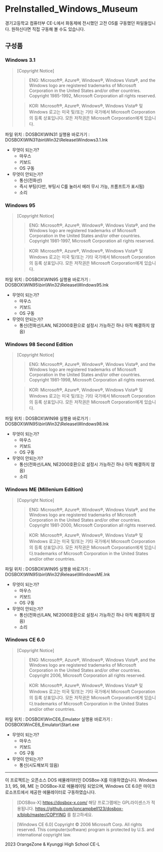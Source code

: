# PreInstalled_Windows_Museum
경기고등학교 컴퓨터부 CE-L에서 화동제에 전시했던 고전 OS를 구동했던 파일들입니다. 원하신다면 직접 구동해 볼 수도 있습니다.

## 구성품
### Windows 3.1
> [Copyright Notice]
>> ENG:
>> Microsoft®, Azure®, Windows®, Windows Vista®, and the Windows logo are registered trademarks of Microsoft Corporation in the United States and/or other countries.
>> Copyright 1985-1992, Microsoft Corporation all rights reserved.
>
>> KOR:
>> Microsoft®, Azure®, Windows®, Windows Vista® 및 Windows 로고는 미국 및/또는 기타 국가에서 Microsoft Corporation의 등록 상표입니다.
>> 모든 저작권은 Microsoft Corporation에게 있습니다.

파일 위치 : DOSBOX\WIN31
실행용 바로가기 : DOSBOX\WIN31\bin\Win32\Release\Windows3.1.lnk

- 무엇이 되는가?
  - 마우스
  - 키보드
  - OS 구동
- 무엇이 안되는가?
  - 통신(전화선)
  - 즉시 부팅(다만, 부팅시 C를 눌러서 에러 무시 가능, 프롬프트가 표시됨)
  - 소리

### Windows 95
> [Copyright Notice]
>> ENG:
>> Microsoft®, Azure®, Windows®, Windows Vista®, and the Windows logo are registered trademarks of Microsoft Corporation in the United States and/or other countries.
>> Copyright 1981-1997, Microsoft Corporation all rights reserved.
>
>> KOR:
>> Microsoft®, Azure®, Windows®, Windows Vista® 및 Windows 로고는 미국 및/또는 기타 국가에서 Microsoft Corporation의 등록 상표입니다.
>> 모든 저작권은 Microsoft Corporation에게 있습니다.

파일 위치 : DOSBOX\WIN95
실행용 바로가기 : DOSBOX\WIN95\bin\Win32\Release\Windows95.lnk

- 무엇이 되는가?
  - 마우스
  - 키보드
  - OS 구동
- 무엇이 안되는가?
  - 통신(전화선/LAN, NE2000호환으로 설정시 가능하긴 하나 아직 해결하지 않음)
  
### Windows 98 Second Edition
> [Copyright Notice]
>> ENG:
>> Microsoft®, Azure®, Windows®, Windows Vista®, and the Windows logo are registered trademarks of Microsoft Corporation in the United States and/or other countries.
>> Copyright 1981-1998, Microsoft Corporation all rights reserved.
>
>> KOR:
>> Microsoft®, Azure®, Windows®, Windows Vista® 및 Windows 로고는 미국 및/또는 기타 국가에서 Microsoft Corporation의 등록 상표입니다.
>> 모든 저작권은 Microsoft Corporation에게 있습니다.

파일 위치 : DOSBOX\WIN98
실행용 바로가기 : DOSBOX\WIN95\bin\Win32\Release\Windows98.lnk

- 무엇이 되는가?
  - 마우스
  - 키보드
  - OS 구동
- 무엇이 안되는가?
  - 통신(전화선/LAN, NE2000호환으로 설정시 가능하긴 하나 아직 해결하지 않음)
  - 소리
    
### Windows ME (Millenium Edition)
> [Copyright Notice]
>> ENG:
>> Microsoft®, Azure®, Windows®, Windows Vista®, and the Windows logo are registered trademarks of Microsoft Corporation in the United States and/or other countries.
>> Copyright 1981-2000, Microsoft Corporation all rights reserved.
>
>> KOR:
>> Microsoft®, Azure®, Windows®, Windows Vista® 및 Windows 로고는 미국 및/또는 기타 국가에서 Microsoft Corporation의 등록 상표입니다.
>> 모든 저작권은 Microsoft Corporation에게 있습니다.trademarks of Microsoft Corporation in the United States and/or other countries.

파일 위치 : DOSBOX\WIN95
실행용 바로가기 : DOSBOX\WIN95\bin\Win32\Release\WindowsME.lnk

- 무엇이 되는가?
  - 마우스
  - 키보드
  - OS 구동
- 무엇이 안되는가?
  - 통신(전화선/LAN, NE2000호환으로 설정시 가능하긴 하나 아직 해결하지 않음)
  - 소리

### Windows CE 6.0
> [Copyright Notice]
>> ENG:
>> Microsoft®, Azure®, Windows®, Windows Vista®, and the Windows logo are registered trademarks of Microsoft Corporation in the United States and/or other countries.
>> Copyright 2006, Microsoft Corporation all rights reserved.
>
>> KOR:
>> Microsoft®, Azure®, Windows®, Windows Vista® 및 Windows 로고는 미국 및/또는 기타 국가에서 Microsoft Corporation의 등록 상표입니다.
>> 모든 저작권은 Microsoft Corporation에게 있습니다.trademarks of Microsoft Corporation in the United States and/or other countries.

파일 위치 : DOSBOX\WinCE6_Emulator
실행용 바로가기 : DOSBOX\WinCE6_Emulator\Start.exe

- 무엇이 되는가?
  - 마우스
  - 키보드
  - OS 구동
- 무엇이 안되는가?
  - 통신(시도해보지 않음)

------------------------
이 프로젝트는 오픈소스 DOS 에뮬레이터인 DOSBox-X를 이용하였습니다.
Windows 3.1, 95, 98, ME 는 DOSBox-X로 에뮬레이팅 되었으며, Windows CE 6.0은 마이크로소프트에서 제공한 에뮬레이터로 구동하였습니다.
> [DOSBox-X]
> https://dosbox-x.com/
> 해당 프로그램에는 GPL라이센스가 적용됩니다.
> https://github.com/joncampbell123/dosbox-x/blob/master/COPYING 를 참고하세요.

> [Windows CE 6.0]
> Copyright © 2006 Microsoft Corp. All rights reserved.
> This computer(software) program is protected by U.S. and international copyright law.


2023 OrangeZone & Kyunggi High School CE-L
